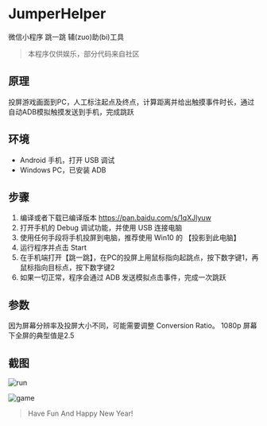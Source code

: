 # JumperHelper

微信小程序 跳一跳 辅(zuo)助(bi)工具
> 本程序仅供娱乐，部分代码来自社区

## 原理
投屏游戏画面到PC，人工标注起点及终点，计算距离并给出触摸事件时长，通过自动ADB模拟触摸发送到手机，完成跳跃

## 环境
* Android 手机，打开 USB 调试
* Windows PC，已安装 ADB

## 步骤
1. 编译或者下载已编译版本 https://pan.baidu.com/s/1qXJIyuw
2. 打开手机的 Debug 调试功能，并使用 USB 连接电脑
3. 使用任何手段将手机投屏到电脑，推荐使用 Win10 的 【投影到此电脑】
4. 运行程序并点击 Start
5. 在手机端打开【跳一跳】，在PC的投屏上用鼠标指向起跳点，按下数字键1，再鼠标指向目标点，按下数字键2
6. 如果一切正常，程序会通过 ADB 发送模拟点击事件，完成一次跳跃

## 参数
因为屏幕分辨率及投屏大小不同，可能需要调整 Conversion Ratio。 1080p 屏幕下全屏的典型值是2.5

## 截图
![run](https://raw.githubusercontent.com/Nihiue/JumpHelper/master/pics/run.png)

![game](https://raw.githubusercontent.com/Nihiue/JumpHelper/master/pics/game.jpg)




> Have Fun And Happy New Year!
